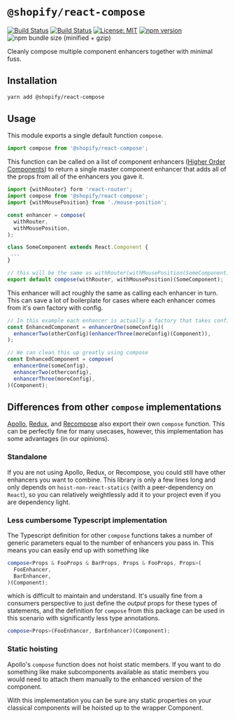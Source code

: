 # `@shopify/react-compose`

[![Build Status](https://github.com/Shopify/quilt/workflows/Node-CI/badge.svg?branch=main)](https://github.com/Shopify/quilt/actions?query=workflow%3ANode-CI)
[![Build Status](https://github.com/Shopify/quilt/workflows/Ruby-CI/badge.svg?branch=main)](https://github.com/Shopify/quilt/actions?query=workflow%3ARuby-CI)
[![License: MIT](https://img.shields.io/badge/License-MIT-green.svg)](LICENSE.md) [![npm version](https://badge.fury.io/js/%40shopify%2Freact-compose.svg)](https://badge.fury.io/js/%40shopify%2Freact-compose) ![npm bundle size (minified + gzip)](https://img.shields.io/bundlephobia/minzip/@shopify/react-compose.svg)

Cleanly compose multiple component enhancers together with minimal fuss.

## Installation

```bash
yarn add @shopify/react-compose
```

## Usage

This module exports a single default function `compose`.

```ts
import compose from '@shopify/react-compose';
```

This function can be called on a list of component enhancers ([Higher Order Components](https://reactjs.org/docs/higher-order-components.html)) to return a single master component enhancer that adds all of the props from all of the enhancers you gave it.

```ts
import {withRouter} form 'react-router';
import compose from '@shopify/react-compose';
import {withMousePosition} from './mouse-position';

const enhancer = compose(
  withRouter,
  withMousePosition,
);

class SomeComponent extends React.Component {
 ...
}

// this will be the same as withRouter(withMousePosition(SomeComponent))
export default compose(withRouter, withMousePosition)(SomeComponent);
```

This enhancer will act roughly the same as calling each enhancer in turn. This can save a lot of boilerplate for cases where each enhancer comes from it's own factory with config.

```ts
// In this example each enhancer is actually a factory that takes config.
const EnhancedComponent = enhancerOne(someConfig)(
  enhancerTwo(otherConfig)(enhancerThree(moreConfig)(Component)),
);

// We can clean this up greatly using compose
const EnhancedComponent = compose(
  enhancerOne(someConfig),
  enhancerTwo(otherconfig),
  enhancerThree(moreConfig),
)(Component);
```

## Differences from other `compose` implementations

[Apollo](https://www.apollographql.com/docs/react/api/react-apollo.html#compose), [Redux](https://redux.js.org/api-reference/compose), and [Recompose](https://github.com/acdlite/recompose/blob/master/docs/API.md) also export their own `compose` function. This can be perfectly fine for many usecases, however, this implementation has some advantages (in our opinions).

### Standalone

If you are not using Apollo, Redux, or Recompose, you could still have other enhancers you want to combine. This library is only a few lines long and only depends on `hoist-non-react-statics` (with a peer-dependency on `React`), so you can relatively weightlessly add it to your project even if you are dependency light.

### Less cumbersome Typescript implementation

The Typescript definition for other `compose` functions takes a number of generic parameters equal to the number of enhancers you pass in. This means you can easily end up with something like

```ts
compose<Props & FooProps & BarProps, Props & FooProps, Props>(
  FooEnhancer,
  BarEnhancer,
)(Component);
```

which is difficult to maintain and understand. It's usually fine from a consumers perspective to just define the _output_ props for these types of statements, and the definition for `compose` from this package can be used in this scenario with significantly less type annotations.

```ts
compose<Props>(FooEnhancer, BarEnhancer)(Component);
```

### Static hoisting

Apollo's `compose` function does not hoist static members. If you want to do something like make subcomponents available as static members you would need to attach them manually to the enhanced version of the component.

With this implementation you can be sure any static properties on your classical components will be hoisted up to the wrapper Component.
